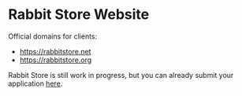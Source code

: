 # Rabbit Store Website

Official domains for clients:
- https://rabbitstore.net
- https://rabbitstore.org

Rabbit Store is still work in progress, but you can already submit your application <a href="https://github.com/Rabbit-Company/RabbitStore-Server/issues/new?assignees=zigazajc007&labels=application+request&template=application-request.md&title=%5BApplication+Request%5D">here</a>.
